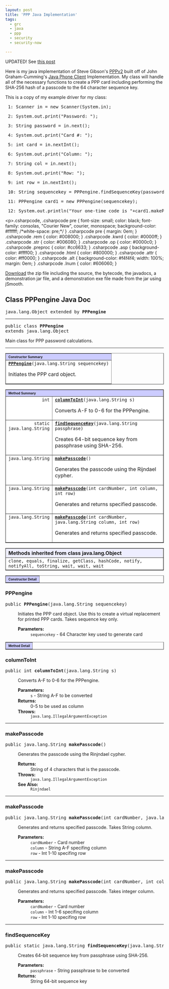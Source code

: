 ```yaml
---
layout: post
title: 'PPP Java Implementation'
tags:
  - grc
  - java
  - ppp
  - security
  - security-now

---
```


UPDATED! See <a href="http://thisisnotajoke.com/blog/2007/11/15/pppv3/">this post</a>

Here is my java implementation of Steve Gibson's <a href="http://grc.com/ppp">PPPv2</a> built off of John Graham-Cumming's <a href="http://www.jgc.org/blog/2007/11/pppv2-in-java-and-c.html">Java Phone Client</a> Implementation. My class will handle all of the necessary functions to create a PPP card including performing the SHA-256 hash of a passcode to the 64 character sequence key.

This is a copy of my example driver for my class:
<div class="csharpcode">
<pre class="alt"><span class="lnum"> 1: </span>Scanner <span class="kwrd">in</span> = <span class="kwrd">new</span> Scanner(System.<span class="kwrd">in</span>);</pre>
</div>
<div class="csharpcode">
<pre><span class="lnum"> 2: </span>System.<span class="kwrd">out</span>.print(<span class="str">"Password: "</span>);</pre>
</div>
<div class="csharpcode">
<pre class="alt"><span class="lnum"> 3: </span>String password = <span class="kwrd">in</span>.next();</pre>
</div>
<div class="csharpcode">
<pre><span class="lnum"> 4: </span>System.<span class="kwrd">out</span>.print(<span class="str">"Card #: "</span>);</pre>
</div>
<div class="csharpcode">
<pre class="alt"><span class="lnum"> 5: </span><span class="kwrd">int</span> card = <span class="kwrd">in</span>.nextInt();</pre>
</div>
<div class="csharpcode">
<pre><span class="lnum"> 6: </span>System.<span class="kwrd">out</span>.print(<span class="str">"Column: "</span>);</pre>
</div>
<div class="csharpcode">
<pre class="alt"><span class="lnum"> 7: </span>String col = <span class="kwrd">in</span>.next();</pre>
</div>
<div class="csharpcode">
<pre><span class="lnum"> 8: </span>System.<span class="kwrd">out</span>.print(<span class="str">"Row: "</span>);</pre>
</div>
<div class="csharpcode">
<pre class="alt"><span class="lnum"> 9: </span><span class="kwrd">int</span> row = <span class="kwrd">in</span>.nextInt();</pre>
</div>
<div class="csharpcode">
<pre><span class="lnum"> 10: </span>String sequencekey = PPPengine.findSequenceKey(password);</pre>
</div>
<div class="csharpcode">
<pre class="alt"><span class="lnum"> 11: </span>PPPengine card1 = <span class="kwrd">new</span> PPPengine(sequencekey);</pre>
</div>
<div class="csharpcode">
<pre><span class="lnum"> 12: </span>System.<span class="kwrd">out</span>.println(<span class="str">"Your one-time code is "</span>+card1.makePasscode (card,col,row));</pre>
</div>
&lt;p&gt;.csharpcode, .csharpcode pre { 	font-size: small; 	color: black; 	font-family: consolas, "Courier New", courier, monospace; 	background-color: #ffffff; 	/*white-space: pre;*/ } .csharpcode pre { margin: 0em; } .csharpcode .rem { color: #008000; } .csharpcode .kwrd { color: #0000ff; } .csharpcode .str { color: #006080; } .csharpcode .op { color: #0000c0; } .csharpcode .preproc { color: #cc6633; } .csharpcode .asp { background-color: #ffff00; } .csharpcode .html { color: #800000; } .csharpcode .attr { color: #ff0000; } .csharpcode .alt  { 	background-color: #f4f4f4; 	width: 100%; 	margin: 0em; } .csharpcode .lnum { color: #606060; }

<a href="http://thisisnotajoke.com/?dl=PPPjava.zip ">Download</a> the zip file including the source, the bytecode, the javadocs, a demonstration jar file, and a demonstration exe file made from the jar using jSmooth.<!-- ======== START OF CLASS DATA ======== -->
<h2>Class PPPengine Java Doc</h2>
<pre>java.lang.Object extended by <strong>PPPengine</strong></pre>
<hr /><dl> <dt>
<pre>public class <strong>PPPengine</strong>
<dt>extends java.lang.Object</dt></pre>
</dt> </dl>Main class for PPP password calculations.

<hr /><!-- ======== CONSTRUCTOR SUMMARY ======== --><a name="constructor_summary"><!-- --></a>
<table border="1" cellspacing="0" cellpadding="3" width="100%">
<tbody>
<tr class="TableHeadingColor" bgcolor="#ccccff">
<th colspan="2" align="left"><span style="font-size: x-small;"><strong>Constructor Summary</strong></span></th>
</tr>
<tr class="TableRowColor" bgcolor="#ffffff">
<td><code><strong><a href="PPPengine.html#PPPengine(java.lang.String)">PPPengine</a></strong>(java.lang.String sequencekey)</code>

Initiates the PPP card object.</td>
</tr>
</tbody></table>
<!-- ========== METHOD SUMMARY =========== --><a name="method_summary"><!-- --></a>
<table border="1" cellspacing="0" cellpadding="3" width="100%">
<tbody>
<tr class="TableHeadingColor" bgcolor="#ccccff">
<th colspan="2" align="left"><span style="font-size: x-small;"><strong>Method Summary</strong></span></th>
</tr>
<tr class="TableRowColor" bgcolor="#ffffff">
<td width="1%" align="right" valign="top"><span><code>int</code></span></td>
<td><code><strong><a href="PPPengine.html#columnToInt(java.lang.String)">columnToInt</a></strong>(java.lang.String s)</code>

Converts A-F to 0-6 for the PPPengine.</td>
</tr>
<tr class="TableRowColor" bgcolor="#ffffff">
<td width="1%" align="right" valign="top"><span><code>static java.lang.String</code></span></td>
<td><code><strong><a href="PPPengine.html#findSequenceKey(java.lang.String)">findSequenceKey</a></strong>(java.lang.String passphrase)</code>

Creates 64-bit sequence key from passphrase using SHA-256.</td>
</tr>
<tr class="TableRowColor" bgcolor="#ffffff">
<td width="1%" align="right" valign="top"><span><code>java.lang.String</code></span></td>
<td><code><strong><a href="PPPengine.html#makePasscode()">makePasscode</a></strong>()</code>

Generates the passcode using the Rijndael cypher.</td>
</tr>
<tr class="TableRowColor" bgcolor="#ffffff">
<td width="1%" align="right" valign="top"><span><code>java.lang.String</code></span></td>
<td><code><strong><a href="PPPengine.html#makePasscode(int, int, int)">makePasscode</a></strong>(int cardNumber, int column, int row)</code>

Generates and returns specified passcode.</td>
</tr>
<tr class="TableRowColor" bgcolor="#ffffff">
<td width="1%" align="right" valign="top"><span><code>java.lang.String</code></span></td>
<td><code><strong><a href="PPPengine.html#makePasscode(int, java.lang.String, int)">makePasscode</a></strong>(int cardNumber, java.lang.String column, int row)</code>

Generates and returns specified passcode.</td>
</tr>
</tbody></table>
<a name="methods_inherited_from_class_java.lang.Object"><!-- --></a>
<table border="1" cellspacing="0" cellpadding="3" width="100%">
<tbody>
<tr class="TableSubHeadingColor" bgcolor="#eeeeff">
<th align="left"><strong>Methods inherited from class java.lang.Object</strong></th>
</tr>
<tr class="TableRowColor" bgcolor="#ffffff">
<td><code>clone, equals, finalize, getClass, hashCode, notify, notifyAll, toString, wait, wait, wait</code></td>
</tr>
</tbody></table>
<!-- ========= CONSTRUCTOR DETAIL ======== --><a name="constructor_detail"><!-- --></a>
<table border="1" cellspacing="0" cellpadding="3" width="100%">
<tbody>
<tr class="TableHeadingColor" bgcolor="#ccccff">
<th align="left"><span style="font-size: x-small;"><strong>Constructor Detail</strong></span></th>
</tr>
</tbody></table>
<a name="PPPengine(java.lang.String)"><!-- --></a>
<h3>PPPengine</h3>
<pre>public <strong>PPPengine</strong>(java.lang.String sequencekey)</pre>
<dl> <dd>Initiates the PPP card object. Use this to create a virtual replacement for printed PPP cards. Takes sequence key only.

<dl> <dt><strong>Parameters:</strong></dt> <dd><code>sequencekey</code> - 64 Character key used to generate card</dd> </dl> </dd> </dl><!-- ============ METHOD DETAIL ========== --><a name="method_detail"><!-- --></a>
<table border="1" cellspacing="0" cellpadding="3" width="100%">
<tbody>
<tr class="TableHeadingColor" bgcolor="#ccccff">
<th align="left"><span style="font-size: x-small;"><strong>Method Detail</strong></span></th>
</tr>
</tbody></table>
<a name="columnToInt(java.lang.String)"><!-- --></a>
<h3>columnToInt</h3>
<pre>public int <strong>columnToInt</strong>(java.lang.String s)</pre>
<dl> <dd>Converts A-F to 0-6 for the PPPengine.

</dd> <dd> <dl> <dt><strong>Parameters:</strong></dt> <dd><code>s</code> - String A-F to be converted </dd> <dt><strong>Returns:</strong></dt> <dd>0-5 to be used as column </dd> <dt><strong>Throws:</strong> </dt> <dd><code>java.lang.IllegalArgumentException</code></dd> </dl> </dd> </dl> <hr /><a name="makePasscode()"><!-- --></a>
<h3>makePasscode</h3>
<pre>public java.lang.String <strong>makePasscode</strong>()</pre>
<dl> <dd>Generates the passcode using the Rinjndael cypher.

</dd> <dd> <dl> <dt><strong>Returns:</strong></dt> <dd>String of 4 characters that is the passcode. </dd> <dt><strong>Throws:</strong> </dt> <dd><code>java.lang.IllegalArgumentException</code></dd> <dt><strong>See Also:</strong></dt> <dd><code>Rinjndael</code></dd> </dl> </dd> </dl> <hr /><a name="makePasscode(int, java.lang.String, int)"><!-- --></a>
<h3>makePasscode</h3>
<pre>public java.lang.String <strong>makePasscode</strong>(int cardNumber, java.lang.String column, int row)</pre>
<dl> <dd>Generates and returns specified passcode. Takes String column.

</dd> <dd> <dl> <dt><strong>Parameters:</strong></dt> <dd><code>cardNumber</code> - Card number</dd> <dd><code>column</code> - String A-F specifing column</dd> <dd><code>row</code> - Int 1-10 specifing row</dd> </dl> </dd> </dl> <hr /><a name="makePasscode(int, int, int)"><!-- --></a>
<h3>makePasscode</h3>
<pre>public java.lang.String <strong>makePasscode</strong>(int cardNumber, int column, int row)</pre>
<dl> <dd>Generates and returns specified passcode. Takes integer column.

</dd> <dd> <dl> <dt><strong>Parameters:</strong></dt> <dd><code>cardNumber</code> - Card number</dd> <dd><code>column</code> - Int 1-6 specifing column</dd> <dd><code>row</code> - Int 1-10 specifing row</dd> </dl> </dd> </dl> <hr /><a name="findSequenceKey(java.lang.String)"><!-- --></a>
<h3>findSequenceKey</h3>
<pre>public static java.lang.String <strong>findSequenceKey</strong>(java.lang.String passphrase)</pre>
<dl> <dd>Creates 64-bit sequence key from passphrase using SHA-256.

</dd> <dd> <dl> <dt><strong>Parameters:</strong></dt> <dd><code>passphrase</code> - String passphrase to be converted </dd> <dt><strong>Returns:</strong></dt> <dd>String 64-bit sequence key</dd> </dl> </dd> </dl><!-- ========= END OF CLASS DATA ========= -->
